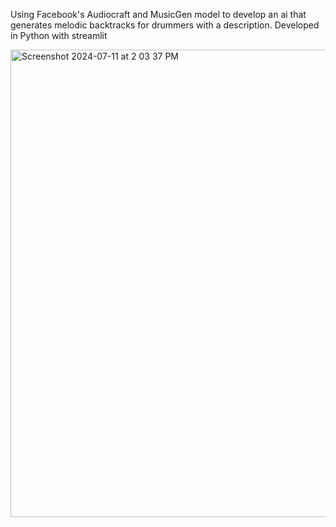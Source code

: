 Using Facebook's Audiocraft and MusicGen model to develop an ai that generates melodic backtracks for drummers with a description. Developed in Python with streamlit

<img width="748" alt="Screenshot 2024-07-11 at 2 03 37 PM" src="https://github.com/user-attachments/assets/0802b78e-dc71-41b8-922e-e1e45fa1ee71">
